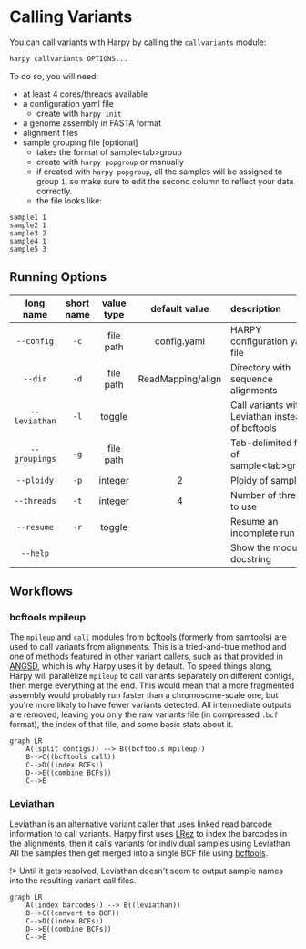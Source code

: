 # Calling Variants
You can call variants with Harpy by calling the `callvariants` module:
```bash
harpy callvariants OPTIONS... 
```
To do so, you will need:
- at least 4 cores/threads available
- a configuration yaml file 
    - create with `harpy init`
- a genome assembly in FASTA format
- alignment files
- sample grouping file [optional]
    - takes the format of sample\<tab\>group
    - create with `harpy popgroup` or manually
    - if created with `harpy popgroup`, all the samples will be assigned to group `1`, so make sure to edit the second column to reflect your data correctly.
    - the file looks like:
```
sample1 1
sample2 1
sample3 2
sample4 1
sample5 3
```

## Running Options
| long name | short name | value type | default value | description|
| :---: | :----: | :---: | :---: | :--- |                                                              
| `--config`    |  `-c`  | file path   | config.yaml |  HARPY configuration yaml file          |                 
| `--dir`       |  `-d`  | file path   |  ReadMapping/align |  Directory with sequence alignments     | 
| `--leviathan` |  `-l`    |  toggle  | |  Call variants with Leviathan instead of bcftools |                           
| `--groupings` |  `-g`  | file path   |  | Tab-delimited file of sample\<tab\>group |                         
| `--ploidy`    |  `-p`  | integer | 2 | Ploidy of samples          |                          
| `--threads`   |  `-t`  | integer | 4| Number of threads to use |                                     
| `--resume`    |  `-r`  | toggle  | | Resume an incomplete run |               
| `--help`        | | |    |          Show the module docstring |            

## Workflows
### bcftools mpileup
The `mpileup` and `call` modules from [bcftools](https://samtools.github.io/bcftools/bcftools.html) (formerly from samtools) are used to call variants from alignments. This is a tried-and-true method and one of methods featured in other variant callers, such as that provided in [ANGSD](http://www.popgen.dk/angsd/index.php/Genotype_Likelihoods), which is why Harpy uses it by default. To speed things along, Harpy will parallelize `mpileup` to call variants separately on different contigs, then merge everything at the end. This would mean that a more fragmented assembly would probably run faster than a chromosome-scale one, but you're more likely to have fewer variants detected. All intermediate outputs are removed, leaving you only the raw variants file (in compressed `.bcf` format), the index of that file, and some basic stats about it.

```mermaid
graph LR
    A((split contigs)) --> B((bcftools mpileup))
    B-->C((bcftools call))
    C-->D((index BCFs))
    D-->E((combine BCFs))
    C-->E
```

### Leviathan
Leviathan is an alternative variant caller that uses linked read barcode information to call variants. Harpy first uses [LRez](https://github.com/morispi/LRez) to index the barcodes in the alignments, then it calls variants for individual samples using Leviathan. All the samples then get merged into a single BCF file using [bcftools](https://samtools.github.io/bcftools/bcftools.html).

!> Until it gets resolved, Leviathan doesn't seem to output sample names into the resulting variant call files.


```mermaid
graph LR
    A((index barcodes)) --> B((leviathan))
    B-->C((convert to BCF))
    C-->D((index BCFs))
    D-->E((combine BCFs))
    C-->E
```